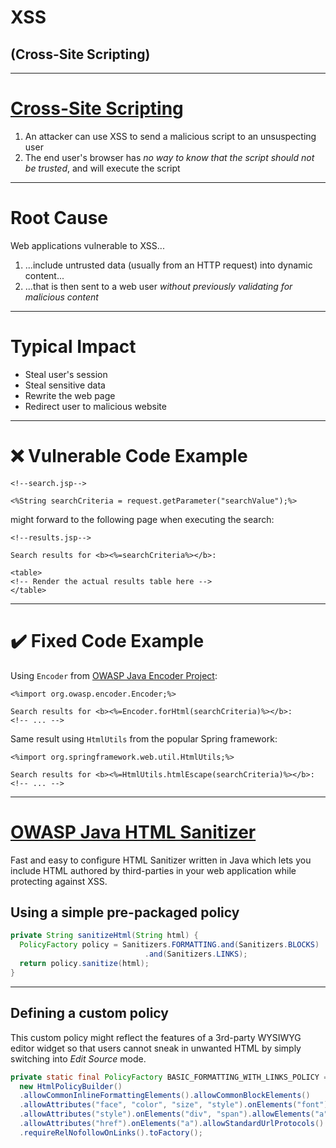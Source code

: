 <!-- $theme: gaia -->

<!-- $size: 16:9 -->

<!-- page_number: true -->

<!-- footer: Copyright (c) by Bjoern Kimminich | Licensed under CC-BY 4.0 -->

# XSS

## (Cross-Site Scripting)

---

# [Cross-Site Scripting](https://www.owasp.org/index.php/Cross-site_Scripting_(XSS))

1. An attacker can use XSS to send a malicious script to an unsuspecting user
2. The end user's browser has _no way to know that the script should not be trusted_, and will execute the script

---

# Root Cause

Web applications vulnerable to XSS...

1. ...include untrusted data (usually from an HTTP request) into dynamic content...
2. ...that is then sent to a web user _without previously validating for malicious content_

---

# Typical Impact

* Steal user's session
* Steal sensitive data
* Rewrite the web page
* Redirect user to malicious website

---

# :x: Vulnerable Code Example

```jspx
<!--search.jsp-->

<%String searchCriteria = request.getParameter("searchValue");%>
```
might forward to the following page when executing the search:

```
<!--results.jsp-->

Search results for <b><%=searchCriteria%></b>:

<table>
<!-- Render the actual results table here -->
</table>
```

---

# :heavy_check_mark: Fixed Code Example

Using `Encoder` from [OWASP Java Encoder Project](https://www.owasp.org/index.php/OWASP_Java_Encoder_Project):
```
<%import org.owasp.encoder.Encoder;%>

Search results for <b><%=Encoder.forHtml(searchCriteria)%></b>:
<!-- ... -->
```

Same result using `HtmlUtils` from the popular Spring framework:
```
<%import org.springframework.web.util.HtmlUtils;%>

Search results for <b><%=HtmlUtils.htmlEscape(searchCriteria)%></b>:
<!-- ... -->
```

---

# [OWASP Java HTML Sanitizer](https://www.owasp.org/index.php/OWASP_Java_HTML_Sanitizer_Project)

Fast and easy to configure HTML Sanitizer written in Java which lets you include HTML authored by third-parties in your web application while protecting against XSS.

## Using a simple pre-packaged policy

```java
private String sanitizeHtml(String html) {
  PolicyFactory policy = Sanitizers.FORMATTING.and(Sanitizers.BLOCKS)
				              .and(Sanitizers.LINKS);
  return policy.sanitize(html);
}
```

---

## Defining a custom policy

This custom policy might reflect the features of a 3rd-party WYSIWYG editor widget so that users cannot sneak in unwanted HTML by simply switching into _Edit Source_ mode.

```java
private static final PolicyFactory BASIC_FORMATTING_WITH_LINKS_POLICY =
  new HtmlPolicyBuilder()
  .allowCommonInlineFormattingElements().allowCommonBlockElements()
  .allowAttributes("face", "color", "size", "style").onElements("font")
  .allowAttributes("style").onElements("div", "span").allowElements("a")
  .allowAttributes("href").onElements("a").allowStandardUrlProtocols()
  .requireRelNofollowOnLinks().toFactory();
```